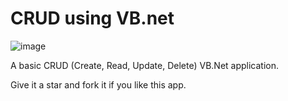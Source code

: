 # CRUD using VB.net

![image](https://github.com/undie-ying/CRUD/assets/67304574/8f39d3a3-227c-4588-91a5-d42f38e5e27c)


A basic CRUD (Create, Read, Update, Delete) VB.Net application.

Give it a star and fork it if you like this app.
